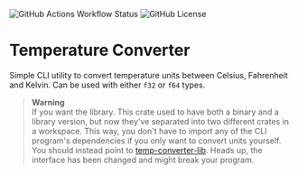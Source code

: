 ![GitHub Actions Workflow Status](https://img.shields.io/github/actions/workflow/status/DavoReds/temp-converter/ci.yml?branch=main&style=flat-square&logo=github&labelColor=%231e1e2e&color=%23a6e3a1)
![GitHub License](https://img.shields.io/github/license/DavoReds/temp-converter?style=flat-square&logo=github&labelColor=%231e1e2e&color=%23fab387)

# Temperature Converter

Simple CLI utility to convert temperature units between Celsius, Fahrenheit and Kelvin. Can be used with either `f32` or `f64` types.

> **Warning**<br>
If you want the library. This crate used to have both a binary and a library version, but now they've separated into two different crates in a workspace. This way, you don't have to import any of the CLI program's dependencies if you only want to convert units yourself. You should instead point to [temp-converter-lib](https://crates.io/crates/temp-converter-lib). Heads up, the interface has been changed and might break your program.
